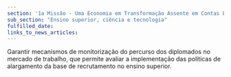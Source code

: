```yaml
---
section: '1a Missão - Uma Economia em Transformação Assente em Contas Equilibradas'
sub_section: "Ensino superior, ciência e tecnologia"
fulfilled_date:
links_to_news_articles:
---
```


Garantir mecanismos de monitorização do percurso dos diplomados no mercado de trabalho, que permite avaliar a implementação das políticas de alargamento da base de recrutamento no ensino superior.